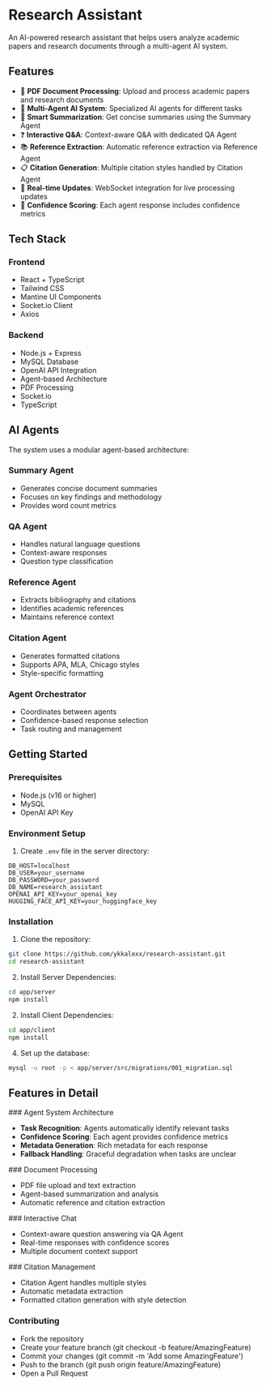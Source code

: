 # Research Assistant

An AI-powered research assistant that helps users analyze academic papers and research documents through a multi-agent AI system.

## Features

- 📄 **PDF Document Processing**: Upload and process academic papers and research documents
- 🤖 **Multi-Agent AI System**: Specialized AI agents for different tasks
- 📝 **Smart Summarization**: Get concise summaries using the Summary Agent
- ❓ **Interactive Q&A**: Context-aware Q&A with dedicated QA Agent
- 📚 **Reference Extraction**: Automatic reference extraction via Reference Agent
- 📋 **Citation Generation**: Multiple citation styles handled by Citation Agent
- 🔄 **Real-time Updates**: WebSocket integration for live processing updates
- 🎯 **Confidence Scoring**: Each agent response includes confidence metrics

## Tech Stack

### Frontend

- React + TypeScript
- Tailwind CSS
- Mantine UI Components
- Socket.io Client
- Axios

### Backend

- Node.js + Express
- MySQL Database
- OpenAI API Integration
- Agent-based Architecture
- PDF Processing
- Socket.io
- TypeScript

## AI Agents

The system uses a modular agent-based architecture:

### Summary Agent

- Generates concise document summaries
- Focuses on key findings and methodology
- Provides word count metrics

### QA Agent

- Handles natural language questions
- Context-aware responses
- Question type classification

### Reference Agent

- Extracts bibliography and citations
- Identifies academic references
- Maintains reference context

### Citation Agent

- Generates formatted citations
- Supports APA, MLA, Chicago styles
- Style-specific formatting

### Agent Orchestrator

- Coordinates between agents
- Confidence-based response selection
- Task routing and management

## Getting Started

### Prerequisites

- Node.js (v16 or higher)
- MySQL
- OpenAI API Key

### Environment Setup

1. Create `.env` file in the server directory:

```env
DB_HOST=localhost
DB_USER=your_username
DB_PASSWORD=your_password
DB_NAME=research_assistant
OPENAI_API_KEY=your_openai_key
HUGGING_FACE_API_KEY=your_huggingface_key
```

### Installation

1. Clone the repository:

```bash
git clone https://github.com/ykkalexx/research-assistant.git
cd research-assistant
```

2. Install Server Dependencies:

```bash
cd app/server
npm install
```

2. Install Client Dependencies:

```bash
cd app/client
npm install
```

4. Set up the database:

```bash
mysql -u root -p < app/server/src/migrations/001_migration.sql
```

## Features in Detail

### Agent System Architecture

- **Task Recognition**: Agents automatically identify relevant tasks
- **Confidence Scoring**: Each agent provides confidence metrics
- **Metadata Generation**: Rich metadata for each response
- **Fallback Handling**: Graceful degradation when tasks are unclear

### Document Processing

- PDF file upload and text extraction
- Agent-based summarization and analysis
- Automatic reference and citation extraction

### Interactive Chat

- Context-aware question answering via QA Agent
- Real-time responses with confidence scores
- Multiple document context support

### Citation Management

- Citation Agent handles multiple styles
- Automatic metadata extraction
- Formatted citation generation with style detection

### Contributing

- Fork the repository
- Create your feature branch (git checkout -b feature/AmazingFeature)
- Commit your changes (git commit -m 'Add some AmazingFeature')
- Push to the branch (git push origin feature/AmazingFeature)
- Open a Pull Request

